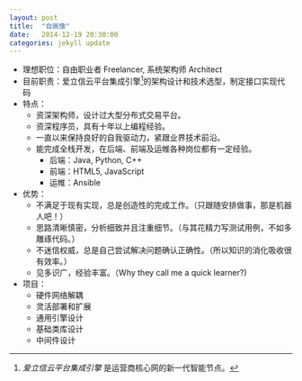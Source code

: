 ```yaml
---
layout: post
title:  "自画像"
date:   2014-12-19 20:30:00
categories: jekyll update
---
```


- 理想职位：自由职业者 Freelancer, 系统架构师 Architect
- 目前职责：爱立信云平台集成引擎[^ECE]的架构设计和技术选型，制定接口实现代码
- 特点：
    + 资深架构师，设计过大型分布式交易平台。
    + 资深程序员，具有十年以上编程经验。
    + 一直以来保持良好的自我驱动力，紧跟业界技术前沿。
    + 能完成全栈开发，在后端、前端及运帷各种岗位都有一定经验。
        * 后端：Java, Python, C++
        * 前端：HTML5, JavaScript
        * 运帷：Ansible
- 优势：
    + 不满足于现有实现，总是创造性的完成工作。（只跟随安排做事，那是机器人吧！）
    + 思路清晰慎密，分析细致并且注重细节。（与其花精力写测试用例，不如多雕琢代码。）
    + 不迷信权威，总是自己尝试解决问题确认正确性。（所以知识的消化吸收很有效率。）
    + 见多识广，经验丰富。（Why they call me a quick learner?)
- 项目：
    + 硬件网络解耦
    + 灵活部署和扩展
    + 通用引擎设计
    + 基础类库设计
    + 中间件设计

[^ECE]: *爱立信云平台集成引擎* 是运营商核心网的新一代智能节点。
